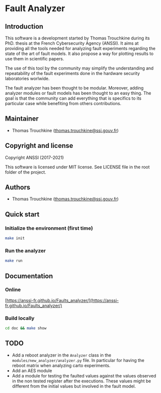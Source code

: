 # Fault Analyzer

## Introduction
This software is a development started by Thomas Trouchkine during its PhD.
thesis at the French Cybersecurity Agency (ANSSI). It aims at providing all the
tools needed for analyzing fault experiments regarding the state of the art of
fault models. It also propose a way for plotting results to use them in
scientific papers.

The use of this tool by the community may simplify the understanding and
repeatability of the fault experiments done in the hardware security
laboratories worlwide.

The fault analyzer has been thought to be modular. Moreover, adding analyzer
modules or fault models has been thought to an easy thing. The goal is that the
community can add everything that is specifics to its particular case while
benefiting from others contributions.

## Maintainer
- Thomas Trouchkine (thomas.trouchkine@ssi.gouv.fr)

## Copyright and license

Copyright ANSSI (2017-2021)

This software is licensed under MIT license. See LICENSE file in the root folder of the project.

## Authors
- Thomas Trouchkine (thomas.trouchkine@ssi.gouv.fr)

## Quick start

### Initialize the environment (first time)
```sh
make init
```

### Run the analyzer
```sh
make run
```

## Documentation

### Online
[https://anssi-fr.github.io/Faults_analyzer/](https://anssi-fr.github.io/Faults_analyzer/)

### Build locally
```sh
cd doc && make show
```

## TODO
- Add a reboot analyzer in the `Analyzer` class in the
  `modules/new_analyzer/analyzer.py` file. In particular for having the reboot
  matrix when analyzing carto experiments.
- Add an AES module
- Add a module for testing the faulted values against the values observed in the
  non tested register after the executions. These values might be different from
  the initial values but involved in the fault model.